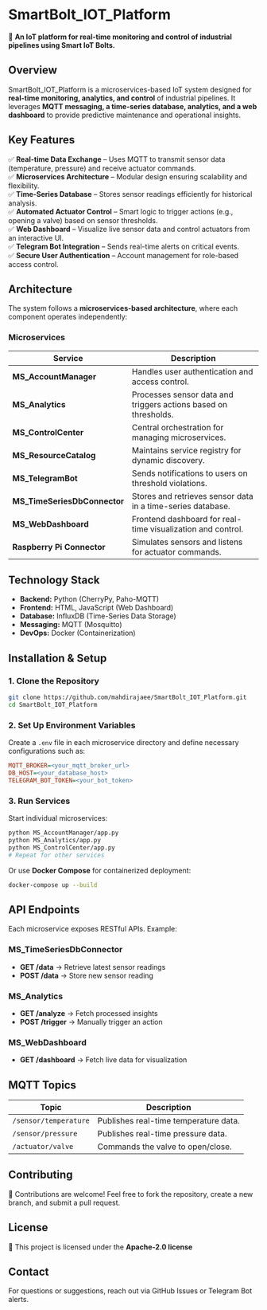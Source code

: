 
# **SmartBolt_IOT_Platform**  
🚀 **An IoT platform for real-time monitoring and control of industrial pipelines using Smart IoT Bolts.**  

## **Overview**  
SmartBolt_IOT_Platform is a microservices-based IoT system designed for **real-time monitoring, analytics, and control** of industrial pipelines. It leverages **MQTT messaging, a time-series database, analytics, and a web dashboard** to provide predictive maintenance and operational insights.  

## **Key Features**  
✅ **Real-time Data Exchange** – Uses MQTT to transmit sensor data (temperature, pressure) and receive actuator commands.  
✅ **Microservices Architecture** – Modular design ensuring scalability and flexibility.  
✅ **Time-Series Database** – Stores sensor readings efficiently for historical analysis.  
✅ **Automated Actuator Control** – Smart logic to trigger actions (e.g., opening a valve) based on sensor thresholds.  
✅ **Web Dashboard** – Visualize live sensor data and control actuators from an interactive UI.  
✅ **Telegram Bot Integration** – Sends real-time alerts on critical events.  
✅ **Secure User Authentication** – Account management for role-based access control.  

## **Architecture**  
The system follows a **microservices-based architecture**, where each component operates independently:  

### **Microservices**  
| Service | Description |
|---------|------------|
| **MS_AccountManager** | Handles user authentication and access control. |
| **MS_Analytics** | Processes sensor data and triggers actions based on thresholds. |
| **MS_ControlCenter** | Central orchestration for managing microservices. |
| **MS_ResourceCatalog** | Maintains service registry for dynamic discovery. |
| **MS_TelegramBot** | Sends notifications to users on threshold violations. |
| **MS_TimeSeriesDbConnector** | Stores and retrieves sensor data in a time-series database. |
| **MS_WebDashboard** | Frontend dashboard for real-time visualization and control. |
| **Raspberry Pi Connector** | Simulates sensors and listens for actuator commands. |

## **Technology Stack**  
- **Backend:** Python (CherryPy, Paho-MQTT)  
- **Frontend:** HTML, JavaScript (Web Dashboard)  
- **Database:** InfluxDB (Time-Series Data Storage)  
- **Messaging:** MQTT (Mosquitto)  
- **DevOps:** Docker (Containerization)  

## **Installation & Setup**  
### **1. Clone the Repository**  
```bash
git clone https://github.com/mahdirajaee/SmartBolt_IOT_Platform.git
cd SmartBolt_IOT_Platform
```

### **2. Set Up Environment Variables**  
Create a `.env` file in each microservice directory and define necessary configurations such as:  
```ini
MQTT_BROKER=<your_mqtt_broker_url>
DB_HOST=<your_database_host>
TELEGRAM_BOT_TOKEN=<your_bot_token>
```

### **3. Run Services**  
Start individual microservices:  
```bash
python MS_AccountManager/app.py
python MS_Analytics/app.py
python MS_ControlCenter/app.py
# Repeat for other services
```

Or use **Docker Compose** for containerized deployment:  
```bash
docker-compose up --build
```

## **API Endpoints**  
Each microservice exposes RESTful APIs. Example:  

### **MS_TimeSeriesDbConnector**
- **GET /data** → Retrieve latest sensor readings  
- **POST /data** → Store new sensor reading  

### **MS_Analytics**
- **GET /analyze** → Fetch processed insights  
- **POST /trigger** → Manually trigger an action  

### **MS_WebDashboard**
- **GET /dashboard** → Fetch live data for visualization  

## **MQTT Topics**  
| Topic | Description |
|-------|------------|
| `/sensor/temperature` | Publishes real-time temperature data. |
| `/sensor/pressure` | Publishes real-time pressure data. |
| `/actuator/valve` | Commands the valve to open/close. |

## **Contributing**  
🚀 Contributions are welcome! Feel free to fork the repository, create a new branch, and submit a pull request.  

## **License**  
📜 This project is licensed under the **Apache-2.0 license** 

## **Contact**  
For questions or suggestions, reach out via GitHub Issues or Telegram Bot alerts.  
